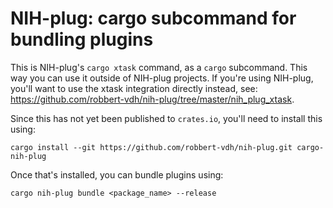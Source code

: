 # NIH-plug: cargo subcommand for bundling plugins

This is NIH-plug's `cargo xtask` command, as a `cargo` subcommand. This way you
can use it outside of NIH-plug projects. If you're using NIH-plug, you'll want
to use the xtask integration directly instead, see:
<https://github.com/robbert-vdh/nih-plug/tree/master/nih_plug_xtask>.

Since this has not yet been published to `crates.io`, you'll need to install
this using:

```shell
cargo install --git https://github.com/robbert-vdh/nih-plug.git cargo-nih-plug
```

Once that's installed, you can bundle plugins using:

```shell
cargo nih-plug bundle <package_name> --release
```
